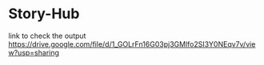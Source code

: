 # Story-Hub
link to check the output https://drive.google.com/file/d/1_GOLrFn16G03pj3GMlfo2SI3Y0NEqv7v/view?usp=sharing
